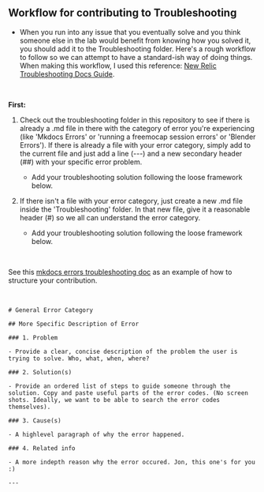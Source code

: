 ## Workflow for contributing to Troubleshooting  

- When you run into any issue that you eventually solve and you think someone else in the lab would benefit from knowing how you solved it, you should add it to the Troubleshooting folder. Here's a rough workflow to follow so we can attempt to have a standard-ish way of doing things. When making this workflow, I used this reference: [New Relic Troubleshooting Docs Guide](https://docs.newrelic.com/docs/style-guide/writing-docs/article-templates/troubleshooting-docs-guide/). 

<p>&nbsp;</p>

**First:**  

1. Check out the troubleshooting folder in this repository to see if there is already a .md file in there with the category of error you're experiencing (like 'Mkdocs Errors' or 'running a freemocap session errors' or 'Blender Errors'). If there is already a file with your error category, simply add to the current file and just add a line (---) and a new secondary header (##) with your specific error problem. 
    - Add your troubleshooting solution following the loose framework below.

2. If there isn't a file with your error category, just create a new .md file inside the 'Troubleshooting' folder. In that new file, give it a reasonable header (#) so we all can understand the error category. 
    -  Add your troubleshooting solution following the loose framework below.

<p>&nbsp;</p>

See this [mkdocs errors troubleshooting doc](../Troubleshooting/Mkdocs_Errors.md) as an example of how to structure your contribution. 

<p>&nbsp;</p>


    # General Error Category
    
    ## More Specific Description of Error

    ### 1. Problem
    
    - Provide a clear, concise description of the problem the user is trying to solve. Who, what, when, where?  

    ### 2. Solution(s)

    - Provide an ordered list of steps to guide someone through the solution. Copy and paste useful parts of the error codes. (No screen shots. Ideally, we want to be able to search the error codes themselves).

    ### 3. Cause(s)

    - A highlevel paragraph of why the error happened. 

    ### 4. Related info
    
    - A more indepth reason why the error occured. Jon, this one's for you :)  

    ---
    
